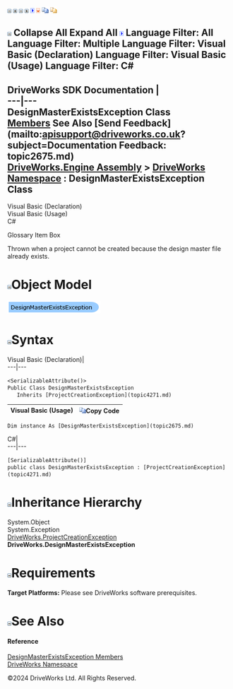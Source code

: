 ![](dotnetimages/collapse.gif) ![](dotnetimages/expand.gif) ![](dotnetimages/collapse.gif) ![](dotnetimages/expand.gif) ![](dotnetimages/drpdown.gif) ![](dotnetimages/drpdown_orange.gif) ![](dotnetimages/copycode.gif) ![](dotnetimages/copycodeHighlight.gif)

![](dotnetimages/collapse.gif) Collapse All Expand All ![](dotnetimages/drpdown.gif) Language Filter: All  Language Filter: Multiple  Language Filter: Visual Basic (Declaration) Language Filter: Visual Basic (Usage) Language Filter: C#  
---  
DriveWorks SDK Documentation  |   
---|---  
DesignMasterExistsException Class   
[Members](topic2676.md) See Also [Send Feedback](mailto:apisupport@driveworks.co.uk?subject=Documentation Feedback: topic2675.md)  
[DriveWorks.Engine Assembly](topic2156.md) > [DriveWorks Namespace](topic2159.md) : DesignMasterExistsException Class  
---  
  
Visual Basic (Declaration)    
Visual Basic (Usage)    
C# 

Glossary Item Box

Thrown when a project cannot be created because the design master file already exists. 

# ![](dotnetimages/collapse.gif)Object Model

![](dotnetdiagramimages/image105.png)

# ![](dotnetimages/collapse.gif)Syntax

Visual Basic (Declaration)|   
---|---  
      
    
    <SerializableAttribute()>
    Public Class DesignMasterExistsException 
       Inherits [ProjectCreationException](topic4271.md)  
  
Visual Basic (Usage)| ![](dotnetimages/copycode.gif)Copy Code  
---|---  
      
    
    Dim instance As [DesignMasterExistsException](topic2675.md)  
  
C#|   
---|---  
      
    
    [SerializableAttribute()]
    public class DesignMasterExistsException : [ProjectCreationException](topic4271.md)   
  
# ![](dotnetimages/collapse.gif)Inheritance Hierarchy

System.Object  
System.Exception  
[DriveWorks.ProjectCreationException](topic4271.md)  
**DriveWorks.DesignMasterExistsException**  


# ![](dotnetimages/collapse.gif)Requirements

**Target Platforms:** Please see DriveWorks software prerequisites.

# ![](dotnetimages/collapse.gif)See Also

#### Reference

[DesignMasterExistsException Members](topic2676.md)   
[DriveWorks Namespace](topic2159.md)

©2024 DriveWorks Ltd. All Rights Reserved.
